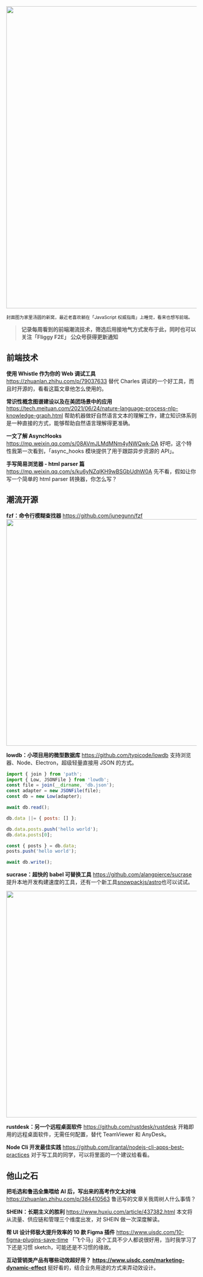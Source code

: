 <img src=https://qpluspicture.oss-cn-beijing.aliyuncs.com/2021-06-28/i9NQIs.jpg width=800/>

<small>封面图为家里汤圆的新窝，最近老喜欢躺在「JavaScript 权威指南」上睡觉，看来也想写前端。</small>

> **记录每周看到的前端潮流技术，筛选后用接地气方式发布于此，同时也可以关注「Fliggy F2E」 公众号获得更新通知**

## 前端技术

**使用 Whistle 作为你的 Web 调试工具**
<https://zhuanlan.zhihu.com/p/79037633>
替代 Charles 调试的一个好工具，而且时开源的，看看这篇文章他怎么使用的。

**常识性概念图谱建设以及在美团场景中的应用**
<https://tech.meituan.com/2021/06/24/nature-language-process-nlp-knowledge-graph.html>
帮助机器做好自然语言文本的理解工作，建立知识体系则是一种直接的方式，能够帮助自然语言理解得更准确。

**一文了解 AsyncHooks**
<https://mp.weixin.qq.com/s/08AVmJLMdMNm4yNWQwk-DA>
好吧，这个特性我第一次看到，「async_hooks 模块提供了用于跟踪异步资源的 API」。

**手写简易浏览器 - html parser 篇**
<https://mp.weixin.qq.com/s/ku6yNZqIKH9wBSGbUdhW0A>
先不看，假如让你写一个简单的 html parser 转换器，你怎么写？

## 潮流开源

**fzf：命令行模糊查找器**
<https://github.com/junegunn/fzf>
<img src=https://qpluspicture.oss-cn-beijing.aliyuncs.com/2021-06-28/Pdajq1.jpg width=600/>

**lowdb：小项目用的微型数据库**
<https://github.com/typicode/lowdb>
支持浏览器、Node、Electron，超级轻量直接用 JSON 的方式。

```js
import { join } from 'path';
import { Low, JSONFile } from 'lowdb';
const file = join(__dirname, 'db.json');
const adapter = new JSONFile(file);
const db = new Low(adapter);

await db.read();

db.data ||= { posts: [] };

db.data.posts.push('hello world');
db.data.posts[0];

const { posts } = db.data;
posts.push('hello world');

await db.write();
```

**sucrase：超快的 babel 可替换工具**
<https://github.com/alangpierce/sucrase>
提升本地开发构建速度的工具，还有一个新工具[snowpackjs/astro](https://github.com/snowpackjs/astro)也可以试试。

<img src=https://qpluspicture.oss-cn-beijing.aliyuncs.com/2021-06-28/wabo1U.png width=600/>

**rustdesk：另一个远程桌面软件**
<https://github.com/rustdesk/rustdesk>
开箱即用的远程桌面软件，无需任何配置，替代 TeamViewer 和 AnyDesk。

**Node Cli 开发最佳实践**
<https://github.com/lirantal/nodejs-cli-apps-best-practices>
对于写工具的同学，可以将里面的一个建议给看看。

## 他山之石

**把毛选和鲁迅全集喂给 AI 后，写出来的高考作文太对味**
<https://zhuanlan.zhihu.com/p/384410563>
鲁迅写的文章关我周树人什么事情？

**SHEIN：长期主义的胜利**
<https://www.huxiu.com/article/437382.html>
本文将从流量、供应链和管理三个维度出发，对 SHEIN 做一次深度解读。

**帮 UI 设计师极大提升效率的 10 款 Figma 插件**
<https://www.uisdc.com/10-figma-plugins-save-time>
「飞个马」这个工具不少人都说很好用，当时我学习了下还是习惯 sketch，可能还是不习惯的缘故。

**互动营销类产品有哪些动效超好用？**
**https://www.uisdc.com/marketing-dynamic-effect**
挺好看的，结合业务用途的方式来弄动效设计。